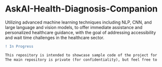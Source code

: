 # AskAI-Health-Diagnosis-Companion
Utilizing advanced machine learning techniques including NLP, CNN, and large language and vision models, to offer immediate assistance and personalized healthcare guidance, with the goal of addressing accessibility and wait time challenges in the healthcare sector.

```diff
! In Progress
```


```diff
This repository is intended to showcase sample code of the project for public presentation.
The main repository is private (for confidentiality), but feel free to request the project architecture.
```
